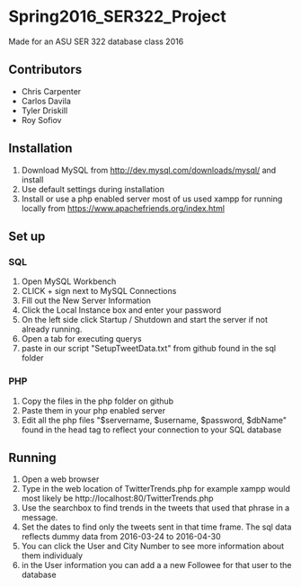 # Spring2016_SER322_Project
Made for an ASU SER 322 database class 2016
## Contributors
- Chris Carpenter
- Carlos Davila
- Tyler Driskill
- Roy Sofiov

## Installation
1. Download MySQL from http://dev.mysql.com/downloads/mysql/ and install
2. Use default settings during installation
4. Install or use a php enabled server most of us used xampp for running locally from https://www.apachefriends.org/index.html

## Set up 
### SQL
1. Open MySQL Workbench
2. CLICK + sign next to MySQL Connections
3. Fill out the New Server Information
2. Click the Local Instance box and enter your password
3. On the left side click Startup / Shutdown and start the server if not already running.
4. Open a tab for executing querys
5. paste in our script "SetupTweetData.txt" from github found in the sql folder

### PHP
1. Copy the files in the php folder on github
2. Paste them in your php enabled server
3. Edit all the php files "$servername, $username, $password, $dbName" found in the head tag to reflect your connection to your SQL database

## Running
1. Open a web browser
2. Type in the web location of TwitterTrends.php for example xampp would most likely be http://localhost:80/TwitterTrends.php
3. Use the searchbox to find trends in the tweets that used that phrase in a message.
4. Set the dates to find only the tweets sent in that time frame. The sql data reflects dummy data from 2016-03-24 to 2016-04-30
5. You can click the User and City Number to see more information about them individualy
6. in the User information you can add a a new Followee for that user to the database